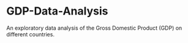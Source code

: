 # GDP-Data-Analysis
An exploratory data analysis of the Gross Domestic Product (GDP) on different countries. 
